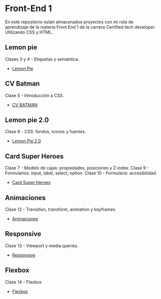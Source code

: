 
# Front-End 1 

En este repositorio están almacenados proyectos con mi ruta de aprendizaje de la materia Front End 1 de la carrera Certified tech developer.
Utilizando CSS y HTML.

## Lemon pie

Clases 3 y 4 - Etiquetas y semántica.
* [Lemon Pie](https://jeniferblandonaranda.github.io/CTD-FrontEnd-I/Lemon_pie) 

## CV Batman

Clase 5 - Introducción a CSS.
* [CV BATMAN](https://jeniferblandonaranda.github.io/CTD-FrontEnd-I/CV_Batman)

## Lemon pie 2.0

Clase 6 - CSS: fondos, iconos y fuentes.
* [Lemon Pie 2.0](https://jeniferblandonaranda.github.io/CTD-FrontEnd-I/Lemon_pie_2)

## Card Super Heroes

Clase 7 - Modelo de cajas: propiedades, posiciones y Z-index.
Clase 9 - Formularios: input, label, select, option.
Clase 10 - Formulario: accesibilidad. 
* [Card Super Heroes](https://jeniferblandonaranda.github.io/CTD-FrontEnd-I/cardSuperHeroes/)

## Animaciones

Clase 12 - Transition, transform, animation y keyframes
* [Animaciones](https://jeniferblandonaranda.github.io/CTD-FrontEnd-I/Animaciones/)

## Responsive

Clase 13 - Viewport y media queries.
* [Responsive](https://jeniferblandonaranda.github.io/CTD-FrontEnd-I/Responsive/clase13/)

## Flexbox

Clase 14 - Flexbox
* [Flexbox](https://jeniferblandonaranda.github.io/CTD-FrontEnd-I/Flexbox/)
